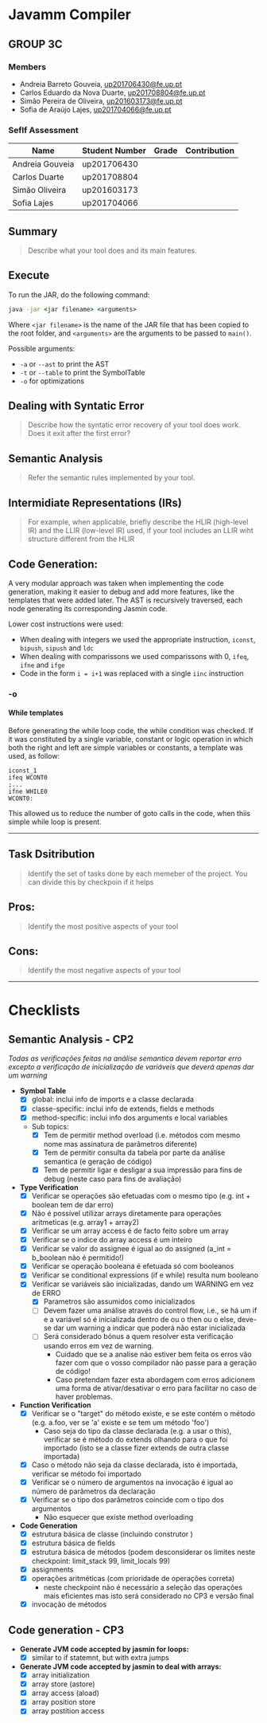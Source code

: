 # Javamm Compiler

## GROUP 3C

### Members
 - Andreia Barreto Gouveia, up201706430@fe.up.pt
 - Carlos Eduardo da Nova Duarte, up201708804@fe.up.pt
 - Simão Pereira de Oliveira, up201603173@fe.up.pt
 - Sofia de Araújo Lajes, up201704066@fe.up.pt

### Seflf Assessment

| Name | Student Number | Grade | Contribution |
| --- | --- | --- | --- |
| Andreia Gouveia | up201706430 |  |  |
| Carlos Duarte | up201708804 |  |  |
| Simão Oliveira | up201603173 |  |  |
| Sofia Lajes | up201704066 |   |   |

## Summary
>Describe what your tool does and its main features.

## Execute

To run the JAR, do the following command:

```cmd
java -jar <jar filename> <arguments>
```

Where ``<jar filename>`` is the name of the JAR file that has been copied to the root folder, and ``<arguments>`` are the arguments to be passed to ``main()``.

Possible arguments:
 - `-a` or `--ast` to print the AST
 - `-t` or `--table` to print the SymbolTable   
- `-o` for optimizations

## Dealing with Syntatic Error
>Describe how the syntatic error recovery of your tool does work. Does it exit after the first error?

## Semantic Analysis
>Refer the semantic rules implemented by your tool.

## Intermidiate Representations (IRs)
> For example, when applicable, briefly describe the HLIR (high-level IR) and the LLIR (low-level IR) used, if your tool includes an LLIR wiht structure different from the HLIR

## Code Generation:

A very modular approach was taken when implementing the code generation, making it easier to debug and add more features, like the templates that were added later. The AST is recursively traversed, each node generating its corresponding Jasmin code.  

Lower cost instructions were used:
- When dealing with integers we used the appropriate instruction, `iconst`, `bipush`, `sipush` and `ldc`
- When dealing with comparissons we used comparissons with 0, `ifeq`, `ifne` and `ifge`
- Code in the form `i = i+1` was replaced with a single `iinc` instruction

### -o 

#### While templates

Before generating the while loop code, the while condition was checked. If it was constituted by a single variable, constant or logic operation in which both the right and left are simple variables or constants, a template was used, as follow:

```
iconst_1
ifeq WCONT0
;...
ifne WHILE0
WCONT0:
```

This allowed us to reduce the number of goto calls in the code, when thiis simple while loop is present.

---

## Task Dsitribution
>Identify the set of tasks done by each memeber of the project. You can divide this by checkpoin if it helps

## Pros:
> Identify the most positive aspects of your tool

## Cons:
> Identify the most negative aspects of your tool

---
# Checklists

## Semantic Analysis  - CP2 

*Todas as verificações feitas na análise semantica devem reportar erro excepto a verificação de inicialização de variáveis que deverá apenas dar um warning*  

- **Symbol Table**  
    - [X] global: inclui info de imports e a classe declarada
    - [X] classe-specific: inclui info de extends, fields e methods
    - [X] method-specific: inclui info dos arguments e local variables
    - Sub topics:
       - [X] Tem de permitir method overload (i.e. métodos com mesmo nome mas assinatura de parâmetros diferente)
       - [X] Tem de permitir consulta da tabela por parte da análise semantica (e geração de código)
       - [X] Tem de permitir ligar e desligar a sua impressão para fins de debug (neste caso para fins de avaliação)  
       
- **Type Verification**
    - [X] Verificar se operações são efetuadas com o mesmo tipo (e.g. int + boolean tem de dar erro)
    - [X] Não é possível utilizar arrays diretamente para operações aritmeticas (e.g. array1 + array2)
    - [X] Verificar se um array access é de facto feito sobre um array
    - [X] Verificar se o indice do array access é um inteiro
    - [X] Verificar se valor do assignee é igual ao do assigned (a_int = b_boolean não é permitido!)
    - [X] Verificar se operação booleana é efetuada só com booleanos
    - [X] Verificar se conditional expressions (if e while) resulta num booleano
    - [X] Verificar se variáveis são inicializadas, dando um WARNING em vez de ERRO
       - [X] Parametros são assumidos como inicializados
       - [ ] Devem fazer uma análise através do control flow, i.e., se há um if e a variável só é inicializada dentro de ou o then ou o else, deve-se dar um warning a indicar que poderá não estar inicializada
       - [ ] Será considerado bónus a quem resolver esta verificação usando erros em vez de warning.
            - Cuidado que se a analise não estiver bem feita os erros vão fazer com que o vosso compilador não passe para a geração de código!
			- Caso pretendam fazer esta abordagem com erros adicionem uma forma de ativar/desativar o erro para facilitar no caso de haver problemas.  
			
- **Function Verification**
	- [X] Verificar se o "target" do método existe, e se este contém o método (e.g. a.foo, ver se 'a' existe e se tem um método 'foo')
	    - Caso seja do tipo da classe declarada (e.g. a usar o this), verificar se é método do extends olhando para o que foi importado (isto se a classe fizer extends de outra classe importada)
	- [X] Caso o método não seja da classe declarada, isto é importada, verificar se método foi importado
	- [X] Verificar se o número de argumentos na invocação é igual ao número de parâmetros da declaração
	- [X] Verificar se o tipo dos parâmetros coincide com o tipo dos argumentos
	    - Não esquecer que existe method overloading  
	    
- **Code Generation**
    - [X] estrutura básica de classe (incluindo construtor <init>)
	- [X] estrutura básica de fields
	- [X] estrutura básica de métodos (podem desconsiderar os limites neste checkpoint: limit_stack 99, limit_locals 99)
	- [X] assignments
	- [X] operações aritméticas (com prioridade de operações correta)
		- neste checkpoint não é necessário a seleção das operações mais eficientes mas isto será considerado no CP3 e versão final
	- [X] invocação de métodos

## Code generation - CP3

- **Generate JVM code accepted by jasmin for loops:**
    - [X] similar to if statemnt, but with extra jumps

- **Generate JVM code accepted by jasmin to deal with arrays:**
    - [X] array initialization
    - [X] array store (astore)
    - [X] array access (aload)
    - [X] array position store
    - [X] array postition access